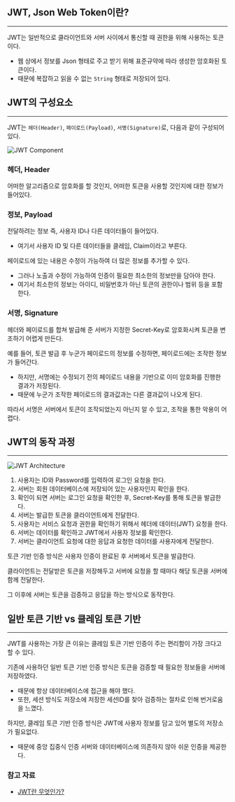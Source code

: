 ## JWT, Json Web Token이란?

---

JWT는 일반적으로 클라이언트와 서버 사이에서 통신할 때 권한을 위해 사용하는 토큰이다.

- 웹 상에서 정보를 Json 형태로 주고 받기 위해 표준규약에 따라 생성한 암호화된 토큰이다.
- 때문에 복잡하고 읽을 수 없는 `String` 형태로 저장되어 있다.

## JWT의 구성요소

---

JWT는 `헤더(Header)`, `페이로드(Payload)`, `서명(Signature)`로, 다음과 같이 구성되어 있다.

![JWT Component](/image_files/Security/jwt-component.png)

### 헤더, Header

어떠한 알고리즘으로 암호화를 할 것인지, 어떠한 토큰을 사용할 것인지에 대한 정보가 들어있다.

### 정보, Payload

전달하려는 정보 즉, 사용자 ID나 다른 데이터들이 들어있다.

- 여기서 사용자 ID 및 다른 데이터들을 클레임, Claim이라고 부른다.

페이로드에 있는 내용은 수정이 가능하여 더 많은 정보를 추가할 수 있다.

- 그러나 노출과 수정이 가능하여 인증이 필요한 최소한의 정보만을 담아야 한다.
- 여기서 최소한의 정보는 아이디, 비밀번호가 아닌 토큰의 권한이나 범위 등을 포함한다.

### 서명, Signature

헤더와 페이로드를 합쳐 발급해 준 서버가 지정한 Secret-Key로 암호화시켜 토큰을 변조하기 어렵게 만든다.

예를 들어, 토큰 발급 후 누군가 페이로드의 정보를 수정하면, 페이로드에는 조작한 정보가 들어간다.

- 하지만, 서명에는 수정되기 전의 페이로드 내용을 기반으로 이미 암호화를 진행한 결과가 저장된다.
- 때문에 누군가 조작한 페이로드의 결과값과는 다른 결과값이 나오게 된다.

따라서 서명은 서버에서 토큰이 조작되었는지 아닌지 알 수 있고, 조작을 통한 악용이 어렵다.

## JWT의 동작 과정

---

![JWT Architecture](/image_files/Security/jwt-architecture.png)

1. 사용자는 ID와 Password를 입력하여 로그인 요청을 한다.
2. 서버는 회원 데이터베이스에 저장되어 있는 사용자인지 확인을 한다.
3. 확인이 되면 서버는 로그인 요청을 확인한 후, Secret-Key를 통해 토큰을 발급한다.
4. 서버는 발급한 토큰을 클라이언트에게 전달한다.
5. 사용자는 서비스 요청과 권한을 확인하기 위해서 헤더에 데이터(JWT) 요청을 한다.
6. 서버는 데이터를 확인하고 JWT에서 사용자 정보를 확인한다.
7. 서버는 클라이언트 요청에 대한 응답과 요청한 데이터를 사용자에게 전달한다.

토큰 기반 인증 방식은 사용자 인증이 완료된 후 서버에서 토큰을 발급한다.

클라이언트는 전달받은 토큰을 저장해두고 서버에 요청을 할 때마다 해당 토큰을 서버에 함께 전달한다.

그 이후에 서버는 토큰을 검증하고 응답을 하는 방식으로 동작한다.

## 일반 토큰 기반 vs 클레임 토큰 기반

---

JWT를 사용하는 가장 큰 이유는 클레임 토큰 기반 인증이 주는 편리함이 가장 크다고 할 수 있다.

기존에 사용하던 일반 토큰 기반 인증 방식은 토큰을 검증할 때 필요한 정보들을 서버에 저장하였다.

- 때문에 항상 데이터베이스에 접근을 해야 했다.
- 또한, 세션 방식도 저장소에 저장한 세션ID를 찾아 검증하는 절차로 인해 번거로움을 느꼈다.

하지만, 클레임 토큰 기반 인증 방식은 JWT에 사용자 정보를 담고 있어 별도의 저장소가 필요없다.

- 때문에 중앙 집중식 인증 서버와 데이터베이스에 의존하지 않아 쉬운 인증을 제공한다.

### 참고 자료
- [JWT란 무엇인가?](https://velog.io/@hahan/JWT%EB%9E%80-%EB%AC%B4%EC%97%87%EC%9D%B8%EA%B0%80)

